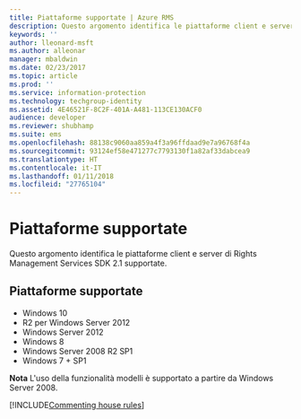 ```yaml
---
title: Piattaforme supportate | Azure RMS
description: Questo argomento identifica le piattaforme client e server di Rights Management Services SDK 2.1 supportate.
keywords: ''
author: lleonard-msft
ms.author: alleonar
manager: mbaldwin
ms.date: 02/23/2017
ms.topic: article
ms.prod: ''
ms.service: information-protection
ms.technology: techgroup-identity
ms.assetid: 4E46521F-8C2F-401A-A481-113CE130ACF0
audience: developer
ms.reviewer: shubhamp
ms.suite: ems
ms.openlocfilehash: 88138c9060aa859a4f3a96ffdaad9e7a96768f4a
ms.sourcegitcommit: 93124ef58e471277c7793130f1a82af33dabcea9
ms.translationtype: HT
ms.contentlocale: it-IT
ms.lasthandoff: 01/11/2018
ms.locfileid: "27765104"
---
```

# <a name="supported-platforms"></a>Piattaforme supportate

Questo argomento identifica le piattaforme client e server di Rights Management Services SDK 2.1 supportate.

## <a name="supported-platforms"></a>Piattaforme supportate

-   Windows 10
-   R2 per Windows Server 2012
-   Windows Server 2012
-   Windows 8
-   Windows Server 2008 R2 SP1
-   Windows 7 + SP1

**Nota**  L'uso della funzionalità modelli è supportato a partire da Windows Server 2008.


[!INCLUDE[Commenting house rules](../includes/houserules.md)]